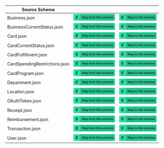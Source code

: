 | Source Schema                 |                                                                                                                                                                                                                             |                                                                                                                                                                                                                         |
| ----------------------------- | --------------------------------------------------------------------------------------------------------------------------------------------------------------------------------------------------------------------------- | ----------------------------------------------------------------------------------------------------------------------------------------------------------------------------------------------------------------------- |
| Business.json                 | [![Map from this schema](/images/MapFromThisSchema.svg)](https://terminal.stedi.com/mappings/import?source_json_schema=https://raw.githubusercontent.com/Stedi/registry/main/schemas/ramp/v1/Business.json)                 | [![Map to this schema](/images/MapToThisSchema.svg)](https://terminal.stedi.com/mappings/import?target_json_schema=https://raw.githubusercontent.com/Stedi/registry/main/schemas/ramp/v1/Business.json)                 |
| BusinessCurrentStatus.json    | [![Map from this schema](/images/MapFromThisSchema.svg)](https://terminal.stedi.com/mappings/import?source_json_schema=https://raw.githubusercontent.com/Stedi/registry/main/schemas/ramp/v1/BusinessCurrentStatus.json)    | [![Map to this schema](/images/MapToThisSchema.svg)](https://terminal.stedi.com/mappings/import?target_json_schema=https://raw.githubusercontent.com/Stedi/registry/main/schemas/ramp/v1/BusinessCurrentStatus.json)    |
| Card.json                     | [![Map from this schema](/images/MapFromThisSchema.svg)](https://terminal.stedi.com/mappings/import?source_json_schema=https://raw.githubusercontent.com/Stedi/registry/main/schemas/ramp/v1/Card.json)                     | [![Map to this schema](/images/MapToThisSchema.svg)](https://terminal.stedi.com/mappings/import?target_json_schema=https://raw.githubusercontent.com/Stedi/registry/main/schemas/ramp/v1/Card.json)                     |
| CardCurrentStatus.json        | [![Map from this schema](/images/MapFromThisSchema.svg)](https://terminal.stedi.com/mappings/import?source_json_schema=https://raw.githubusercontent.com/Stedi/registry/main/schemas/ramp/v1/CardCurrentStatus.json)        | [![Map to this schema](/images/MapToThisSchema.svg)](https://terminal.stedi.com/mappings/import?target_json_schema=https://raw.githubusercontent.com/Stedi/registry/main/schemas/ramp/v1/CardCurrentStatus.json)        |
| CardFulfillment.json          | [![Map from this schema](/images/MapFromThisSchema.svg)](https://terminal.stedi.com/mappings/import?source_json_schema=https://raw.githubusercontent.com/Stedi/registry/main/schemas/ramp/v1/CardFulfillment.json)          | [![Map to this schema](/images/MapToThisSchema.svg)](https://terminal.stedi.com/mappings/import?target_json_schema=https://raw.githubusercontent.com/Stedi/registry/main/schemas/ramp/v1/CardFulfillment.json)          |
| CardSpendingRestrictions.json | [![Map from this schema](/images/MapFromThisSchema.svg)](https://terminal.stedi.com/mappings/import?source_json_schema=https://raw.githubusercontent.com/Stedi/registry/main/schemas/ramp/v1/CardSpendingRestrictions.json) | [![Map to this schema](/images/MapToThisSchema.svg)](https://terminal.stedi.com/mappings/import?target_json_schema=https://raw.githubusercontent.com/Stedi/registry/main/schemas/ramp/v1/CardSpendingRestrictions.json) |
| CardProgram.json              | [![Map from this schema](/images/MapFromThisSchema.svg)](https://terminal.stedi.com/mappings/import?source_json_schema=https://raw.githubusercontent.com/Stedi/registry/main/schemas/ramp/v1/CardProgram.json)              | [![Map to this schema](/images/MapToThisSchema.svg)](https://terminal.stedi.com/mappings/import?target_json_schema=https://raw.githubusercontent.com/Stedi/registry/main/schemas/ramp/v1/CardProgram.json)              |
| Department.json               | [![Map from this schema](/images/MapFromThisSchema.svg)](https://terminal.stedi.com/mappings/import?source_json_schema=https://raw.githubusercontent.com/Stedi/registry/main/schemas/ramp/v1/Department.json)               | [![Map to this schema](/images/MapToThisSchema.svg)](https://terminal.stedi.com/mappings/import?target_json_schema=https://raw.githubusercontent.com/Stedi/registry/main/schemas/ramp/v1/Department.json)               |
| Location.json                 | [![Map from this schema](/images/MapFromThisSchema.svg)](https://terminal.stedi.com/mappings/import?source_json_schema=https://raw.githubusercontent.com/Stedi/registry/main/schemas/ramp/v1/Location.json)                 | [![Map to this schema](/images/MapToThisSchema.svg)](https://terminal.stedi.com/mappings/import?target_json_schema=https://raw.githubusercontent.com/Stedi/registry/main/schemas/ramp/v1/Location.json)                 |
| OAuthToken.json               | [![Map from this schema](/images/MapFromThisSchema.svg)](https://terminal.stedi.com/mappings/import?source_json_schema=https://raw.githubusercontent.com/Stedi/registry/main/schemas/ramp/v1/OAuthToken.json)               | [![Map to this schema](/images/MapToThisSchema.svg)](https://terminal.stedi.com/mappings/import?target_json_schema=https://raw.githubusercontent.com/Stedi/registry/main/schemas/ramp/v1/OAuthToken.json)               |
| Receipt.json                  | [![Map from this schema](/images/MapFromThisSchema.svg)](https://terminal.stedi.com/mappings/import?source_json_schema=https://raw.githubusercontent.com/Stedi/registry/main/schemas/ramp/v1/Receipt.json)                  | [![Map to this schema](/images/MapToThisSchema.svg)](https://terminal.stedi.com/mappings/import?target_json_schema=https://raw.githubusercontent.com/Stedi/registry/main/schemas/ramp/v1/Receipt.json)                  |
| Reimbursement.json            | [![Map from this schema](/images/MapFromThisSchema.svg)](https://terminal.stedi.com/mappings/import?source_json_schema=https://raw.githubusercontent.com/Stedi/registry/main/schemas/ramp/v1/Reimbursement.json)            | [![Map to this schema](/images/MapToThisSchema.svg)](https://terminal.stedi.com/mappings/import?target_json_schema=https://raw.githubusercontent.com/Stedi/registry/main/schemas/ramp/v1/Reimbursement.json)            |
| Transaction.json              | [![Map from this schema](/images/MapFromThisSchema.svg)](https://terminal.stedi.com/mappings/import?source_json_schema=https://raw.githubusercontent.com/Stedi/registry/main/schemas/ramp/v1/Transaction.json)              | [![Map to this schema](/images/MapToThisSchema.svg)](https://terminal.stedi.com/mappings/import?target_json_schema=https://raw.githubusercontent.com/Stedi/registry/main/schemas/ramp/v1/Transaction.json)              |
| User.json                     | [![Map from this schema](/images/MapFromThisSchema.svg)](https://terminal.stedi.com/mappings/import?source_json_schema=https://raw.githubusercontent.com/Stedi/registry/main/schemas/ramp/v1/User.json)                     | [![Map to this schema](/images/MapToThisSchema.svg)](https://terminal.stedi.com/mappings/import?target_json_schema=https://raw.githubusercontent.com/Stedi/registry/main/schemas/ramp/v1/User.json)                     |